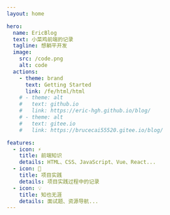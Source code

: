 ```yaml
---
layout: home

hero:
  name: EricBlog
  text: 小菜鸡前端的记录
  tagline: 想躺平开发
  image:
    src: /code.png
    alt: code
  actions:
    - theme: brand
      text: Getting Started
      link: /fe/html/html
    # - theme: alt
    #   text: github.io
    #   link: https://eric-hgh.github.io/blog/
    # - theme: alt
    #   text: gitee.io
    #   link: https://brucecai55520.gitee.io/blog/

features:
  - icon: ⚡️
    title: 前端知识
    details: HTML、CSS、JavaScript、Vue、React...
  - icon: 📖
    title: 项目实践
    details: 项目实践过程中的记录
  - icon: 💡
    title: 知也无涯
    details: 面试题、资源导航...
---
```


